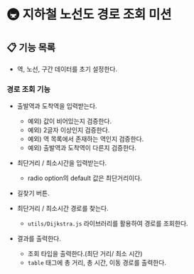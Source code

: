 # 🚇 지하철 노선도 경로 조회 미션

## 📋  기능 목록

- 역, 노선, 구간 데이터를 초기 설정한다.

### 경로 조회 기능

- 출발역과 도착역을 입력받는다.
  - 예외) 값이 비어있는지 검증한다.
  - 예외) 2글자 이상인지 검증한다.
  - 예외) 역 목록에서 존재하는 역인지 검증한다.
  - 예외) 출발역과 도착역이 다른지 검증한다.
  
- 최단거리 / 최소시간을 입력받는다.
  
  - radio option의 default 값은 최단거리이다.
  
- 길찾기 버튼.

- 최단거리 / 최소시간 경로를 찾는다.
  
  - `utils/Dijkstra.js` 라이브러리를 활용하여 경로를 조회한다.
  
- 결과를 출력한다.

  - 조회 타입을 출력한다.(최단 거리/ 최소 시간)
  - `table` 태그에 총 거리, 총 시간, 이동 경로를 출력한다.

  